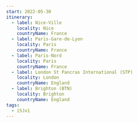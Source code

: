 ```yaml
---
start: 2022-05-30
itinerary:
  - label: Nice-Ville
    locality: Nice
    countryName: France
  - label: Paris-Gare-de-Lyon
    locality: Paris
    countryName: France
  - label: Paris-Nord
    locality: Paris
    countryName: France
  - label: London St Pancras International (STP)
    locality: London
    countryName: England
  - label: Brighton (BTN)
    locality: Brighton
    countryName: England
tags:
  - i5Jx1
---
```

